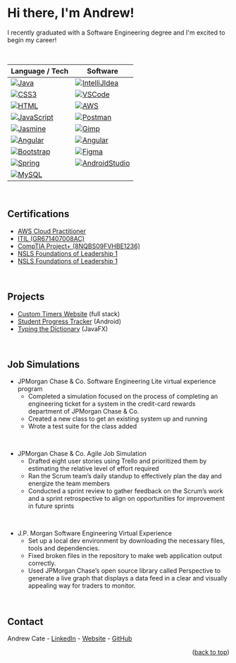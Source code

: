 <a name="readme-top"></a>

<!-- HELLO -->
# Hi there, I'm Andrew!

I recently graduated with a Software Engineering degree and I'm excited to begin my career!

<br>

<!-- TECH STACK -->
| Language / Tech | Software |
| --- | --- |
| [![Java][Java.com]][Java-url] | [![IntelliJIdea][IntelliJIdea.com]][IntelliJIdea-url] |
| [![CSS3][CSS3.com]][CSS3-url] | [![VSCode][VSCode.com]][VSCode-url] |
| [![HTML][HTML5.com]][HTML5-url] | [![AWS][AWS.com]][AWS-url] |
| [![JavaScript][JavaScript.com]][JavaScript-url] | [![Postman][Postman.com]][Postman-url] |
| [![Jasmine][Jasmine.com]][Jasmine-url] | [![Gimp][Gimp.com]][Gimp-url] |
| [![Angular][Angular.io]][Angular-url] | [![Angular][Invision.com]][Invision-url] |
| [![Bootstrap][Bootstrap.com]][Bootstrap-url] | [![Figma][Figma.com]][Figma-url] |
| [![Spring][Spring.com]][Spring-url] | [![AndroidStudio][AndroidStudio.com]][AndroidStudio-url] |
| [![MySQL][MySQL.com]][MySQL-url] |

<br>

<!-- CERTIFICATIONS -->
## Certifications

- [AWS Cloud Practitioner](https://www.credly.com/badges/9f0bf1c0-82b2-4813-a87b-7d31fdd78b5d/public_url)
- [ITIL (GR671407008AC)](https://www.peoplecert.org/for-corporations/certificate-verification-service)
- [CompTIA Project+ (8NQBS09FVHBE1236)](https://www.peoplecert.org/for-corporations/certificate-verification-service)
- [NSLS Foundations of Leadership 1](https://app.nsls.org/members/public/verifiable-credentials/badge/TconPytpyx33UPRaC45GdT)
- [NSLS Foundations of Leadership 1](https://app.nsls.org/members/public/verifiable-credentials/badge/NTdSjth8zm4Bv7fcmQyxR2)

<br>

<!-- PROJECTS -->
## Projects

- [Custom Timers Website](https://gitfront.io/r/andrewcate/sqg1uDGywjA4/Custom-Timers-Website/) (full stack)
- [Student Progress Tracker](https://gitfront.io/r/andrewcate/W1TXPFr5cikZ/Student-Progress-Tracker/) (Android)
- [Typing the Dictionary](https://github.com/AndrewJCate/Typing-The-Dictionary) (JavaFX)

<br>

## Job Simulations

- JPMorgan Chase & Co. Software Engineering Lite virtual experience program
  - Completed a simulation focused on the process of completing an engineering ticket for a system in the credit-card rewards department of JPMorgan Chase & Co.
  - Created a new class to get an existing system up and running 
  - Wrote a test suite for the class added

 <br>

- JPMorgan Chase & Co. Agile Job Simulation
  - Drafted eight user stories using Trello and prioritized them by estimating
   the relative level of effort required
  - Ran the Scrum team’s daily standup to effectively plan the day and energize
   the team members
  - Conducted a sprint review to gather feedback on the Scrum’s work and a sprint
   retrospective to align on opportunities for improvement in future sprints

<br>

- J.P. Morgan Software Engineering Virtual Experience
  - Set up a local dev environment by downloading the necessary files, tools and
   dependencies.
  - Fixed broken files in the repository to make web application output
   correctly.
  - Used JPMorgan Chase’s open source library called Perspective to generate a
   live graph that displays a data feed in a clear and visually appealing way
   for traders to monitor.

<br>

<!-- CONTACT -->
## Contact

Andrew Cate - [LinkedIn](https://www.linkedin.com/in/andrewjcate/) - [Website](https://www.andrewjcate.com) - [GitHub](https://github.com/AndrewJCate)

<p align="right">(<a href="#readme-top">back to top</a>)</p>



<!-- MARKDOWN LINKS & IMAGES -->
[contributors-shield]: https://img.shields.io/github/contributors/github_username/repo_name.svg?style=for-the-badge
[contributors-url]: https://github.com/github_username/repo_name/graphs/contributors
[forks-shield]: https://img.shields.io/github/forks/github_username/repo_name.svg?style=for-the-badge
[forks-url]: https://github.com/github_username/repo_name/network/members
[stars-shield]: https://img.shields.io/github/stars/github_username/repo_name.svg?style=for-the-badge
[stars-url]: https://github.com/github_username/repo_name/stargazers
[issues-shield]: https://img.shields.io/github/issues/github_username/repo_name.svg?style=for-the-badge
[issues-url]: https://github.com/github_username/repo_name/issues
[license-shield]: https://img.shields.io/github/license/github_username/repo_name.svg?style=for-the-badge
[license-url]: https://github.com/github_username/repo_name/blob/master/LICENSE.txt
[linkedin-shield]: https://img.shields.io/badge/-LinkedIn-black.svg?style=for-the-badge&logo=linkedin&colorB=555
[linkedin-url]: https://www.linkedin.com/in/andrewjcate/
[product-screenshot]: images/screenshot.png

[AWS-url]: https://aws.amazon.com/
[AWS.com]: https://img.shields.io/badge/AWS-%23FF9900.svg?style=for-the-badge&logo=amazon-aws&logoColor=white
<!-- [https://img.shields.io/badge/AWS-%23FF9900.svg?style=for-the-badge&logo=amazon-aws&logoColor=white](https://img.shields.io/badge/aws-%E2%98%85%E2%98%86%E2%98%86-lightgrey?style=for-the-badge&logo=amazonaws&logoColor=white&labelColor=FF9900) -->
[Anaconda-url]: https://anaconda.org/conda-forge/nodejs
[Anaconda.com]: https://img.shields.io/badge/Anaconda-%2344A833.svg?style=for-the-badge&logo=anaconda&logoColor=white
[AndroidStudio-url]: https://developer.android.com/
[AndroidStudio.com]: https://img.shields.io/badge/android%20studio-346ac1?style=for-the-badge&logo=android%20studio&logoColor=white
<!-- [https://img.shields.io/badge/android%20studio-346ac1?style=for-the-badge&logo=android%20studio&logoColor=white](https://img.shields.io/badge/android_studio-%E2%98%85%E2%98%86%E2%98%86-lightgrey?style=for-the-badge&logo=androidstudio&logoColor=white&labelColor=346ac1) -->
[Angular-url]: https://angular.io/
[Angular.io]: https://img.shields.io/badge/Angular-DD0031?style=for-the-badge&logo=angular&logoColor=white
<!-- https://img.shields.io/badge/angular-%E2%98%85%E2%98%85%E2%98%86-lightgrey?style=for-the-badge&logo=angular&logoColor=white&labelColor=DD0031 -->
[Bootstrap-url]: https://getbootstrap.com
[Bootstrap.com]: https://img.shields.io/badge/Bootstrap-563D7C?style=for-the-badge&logo=bootstrap&logoColor=white
<!-- https://img.shields.io/badge/bootstrap-%E2%98%85%E2%98%86%E2%98%86-lightgrey?style=for-the-badge&logo=bootstrap&logoColor=white&labelColor=563D7C -->
[CSS3-url]: https://www.w3.org/
[CSS3.com]: https://img.shields.io/badge/css3-%231572B6.svg?style=for-the-badge&logo=css3&logoColor=white
<!-- https://img.shields.io/badge/css3-%E2%98%85%E2%98%86%E2%98%86-lightgrey?style=for-the-badge&logo=css3&logoColor=white&labelColor=1572B6 -->
[Eclipse-url]: https://www.eclipse.org/
[Eclipse.com]: https://img.shields.io/badge/Eclipse-FE7A16.svg?style=for-the-badge&logo=Eclipse&logoColor=white
[Figma-url]: https://www.figma.com/
[Figma.com]: https://img.shields.io/badge/figma-%23F24E1E.svg?style=for-the-badge&logo=figma&logoColor=white
[Gimp-url]: https://www.gimp.org/
[Gimp.com]: https://img.shields.io/badge/Gimp-657D8B?style=for-the-badge&logo=gimp&logoColor=FFFFFF
<!-- https://img.shields.io/badge/gimp-%E2%98%85%E2%98%86%E2%98%86-lightgrey?style=for-the-badge&logo=gimp&logoColor=white&labelColor=657D8B -->
[GitHub-url]: https://github.com/
[GitHub.com]: https://img.shields.io/badge/github-%23121011.svg?style=for-the-badge&logo=github&logoColor=white
[GitHubPages-url]: https://pages.github.com/
[GitHubPages.com]: https://img.shields.io/badge/github%20pages-121013?style=for-the-badge&logo=github&logoColor=white
[HTML5-url]: https://whatwg.org/
[HTML5.com]: https://img.shields.io/badge/HTML5-E34F26?style=for-the-badge&logo=html5&logoColor=white
<!-- https://img.shields.io/badge/html5-%E2%98%85%E2%98%86%E2%98%86-lightgrey?style=for-the-badge&logo=html5&logoColor=white&labelColor=E34F26 -->
[Hibernate-url]: https://hibernate.org/
[Hibernate.com]: https://img.shields.io/badge/Hibernate-59666C?style=for-the-badge&logo=Hibernate&logoColor=white
[IntelliJIdea-url]: https://www.jetbrains.com/idea/
[IntelliJIdea.com]: https://img.shields.io/badge/IntelliJIDEA-000000.svg?style=for-the-badge&logo=intellij-idea&logoColor=white
<!-- https://img.shields.io/badge/intellij-%E2%98%85%E2%98%85%E2%98%86-lightgrey?style=for-the-badge&logo=intellijidea&logoColor=white&labelColor=000000 -->
[Invision-url]: https://www.invisionapp.com/
[Invision.com]: https://img.shields.io/badge/invision-FF3366?style=for-the-badge&logo=invision&logoColor=white
<!-- https://img.shields.io/badge/invision-%E2%98%85%E2%98%85%E2%98%86-lightgrey?style=for-the-badge&logo=invision&logoColor=white&labelColor=FF3366 -->
[JQuery-url]: https://jquery.com
[JQuery.com]: https://img.shields.io/badge/jQuery-0769AD?style=for-the-badge&logo=jquery&logoColor=white
[JUnit5-url]: https://junit.org/junit5/
[JUnit5.com]: https://img.shields.io/badge/JUnit-25A162?style=for-the-badge&logo=junit5&logoColor=white&color=%2325A162
<!-- https://img.shields.io/badge/junit5-%E2%98%85%E2%98%86%E2%98%86-lightgrey?style=for-the-badge&logo=junit5&logoColor=white&labelColor=25A162 -->
[Jasmine-url]: https://jasmine.github.io/
[Jasmine.com]: https://img.shields.io/badge/jasmine-%238A4182.svg?style=for-the-badge&logo=jasmine&logoColor=white
<!-- https://img.shields.io/badge/jasmine-%E2%98%85%E2%98%85%E2%98%86-lightgrey?style=for-the-badge&logo=jasmine&logoColor=white&labelColor=8A4182 -->
[Java.com]: https://img.shields.io/badge/java-%23ED8B00.svg?style=for-the-badge&logo=openjdk&logoColor=white
<!-- https://img.shields.io/badge/java-%E2%98%85%E2%98%85%E2%98%86-lightgrey?style=for-the-badge&logo=coffeescript&logoColor=white&labelColor=ED8B00 -->
<!-- https://img.shields.io/badge/java-%23ED8B00.svg?style=for-the-badge&logo=openjdk&logoColor=white -->
[Java-url]: https://java.com/
[JavaFX-url]: https://openjfx.io/
[JavaFX.com]: https://img.shields.io/badge/javafx-%23FF0000.svg?style=for-the-badge&logo=javafx&logoColor=white
[JavaScript-url]: https://www.javascript.com/
[JavaScript.com]: https://img.shields.io/badge/javascript-%23323330.svg?style=for-the-badge&logo=javascript&logoColor=%23F7DF1E
<!-- https://img.shields.io/badge/javascript-%E2%98%85%E2%98%86%E2%98%86-lightgrey?style=for-the-badge&logo=javascript&logoColor=white&labelColor=F7DF1E -->
[JupyterNotebook-url]: https://jupyter.org/
[JupyterNotebook.com]: https://img.shields.io/badge/jupyter-%23FA0F00.svg?style=for-the-badge&logo=jupyter&logoColor=white
[Maven-url]: https://maven.apache.org/
[Maven.com]: https://img.shields.io/badge/Apache%20Maven-C71A36?style=for-the-badge&logo=Apache%20Maven&logoColor=white
[MySQL-url]: https://www.mysql.com/
[MySQL.com]: https://img.shields.io/badge/mysql-4479A1.svg?style=for-the-badge&logo=mysql&logoColor=white
<!-- https://img.shields.io/badge/mysql-%E2%98%85%E2%98%86%E2%98%86-lightgrey?style=for-the-badge&logo=mysql&logoColor=white&labelColor=4479A1 -->
[NPM-url]: https://www.npmjs.com/
[NPM.com]: https://img.shields.io/badge/NPM-%23CB3837.svg?style=for-the-badge&logo=npm&logoColor=white
[NetBeans-url]: https://netbeans.apache.org/front/main/index.html
[NetBeans.com]: https://img.shields.io/badge/NetBeansIDE-1B6AC6.svg?style=for-the-badge&logo=apache-netbeans-ide&logoColor=white
[NodeJS-url]: https://nodejs.org
[NodeJS.com]: https://img.shields.io/badge/node.js-6DA55F?style=for-the-badge&logo=node.js&logoColor=white
[Notepad++-url]: https://notepad-plus-plus.org/
[Notepad++.com]: https://img.shields.io/badge/Notepad++-90E59A.svg?style=for-the-badge&logo=notepad%2b%2b&logoColor=black
[Postman-url]: https://www.postman.com/
[Postman.com]: https://img.shields.io/badge/Postman-FF6C37?style=for-the-badge&logo=postman&logoColor=white
<!-- https://img.shields.io/badge/postman-%E2%98%85%E2%98%86%E2%98%86-lightgrey?style=for-the-badge&logo=postman&logoColor=white&labelColor=FF6C37 -->
[PyCharm-url]: https://www.jetbrains.com/pycharm/
[PyCharm.com]: https://img.shields.io/badge/pycharm-143?style=for-the-badge&logo=pycharm&logoColor=black&color=black&labelColor=green
[Python-url]: https://code.visualstudio.com/
[Python.com]: https://img.shields.io/badge/python-3670A0?style=for-the-badge&logo=python&logoColor=ffdd54
[React-url]: https://reactjs.org/
[React.js]: https://img.shields.io/badge/React-20232A?style=for-the-badge&logo=react&logoColor=61DAFB
[RxJS-url]: https://rxjs.dev/
[RxJS.com]: https://img.shields.io/badge/rxjs-%23B7178C.svg?style=for-the-badge&logo=reactivex&logoColor=white
<!-- https://img.shields.io/badge/Rxjs-%E2%98%85%E2%98%86%E2%98%86-lightgrey?style=for-the-badge&logo=reactivex&logoColor=white&labelColor=B7178C -->
[Spring-url]: https://spring.io/
[Spring.com]: https://img.shields.io/badge/spring-%236DB33F.svg?style=for-the-badge&logo=spring&logoColor=white
<!-- https://img.shields.io/badge/spring-%E2%98%85%E2%98%86%E2%98%86-lightgrey?style=for-the-badge&logo=spring&logoColor=white&labelColor=6DB33F -->
[Tailwind-url]: https://tailwindcss.com/
[Tailwind.com]: https://img.shields.io/badge/tailwindcss-%2338B2AC.svg?style=for-the-badge&logo=tailwind-css&logoColor=white
[Thymeleaf-url]: https://www.thymeleaf.org/
[Thymeleaf.com]: https://img.shields.io/badge/Thymeleaf-%23005C0F.svg?style=for-the-badge&logo=Thymeleaf&logoColor=white
[TypeScript-url]: https://www.typescriptlang.org/
[TypeScript.com]: https://img.shields.io/badge/typescript-%23007ACC.svg?style=for-the-badge&logo=typescript&logoColor=white
[VSCode-url]: https://code.visualstudio.com/
[VSCode.com]: https://img.shields.io/badge/Visual%20Studio%20Code-0078d7.svg?style=for-the-badge&logo=visual-studio-code&logoColor=white
<!-- https://img.shields.io/badge/vscode-%E2%98%85%E2%98%85%E2%98%86-lightgrey?style=for-the-badge&logo=visualstudiocode&logoColor=white&labelColor=0078d7 -->
